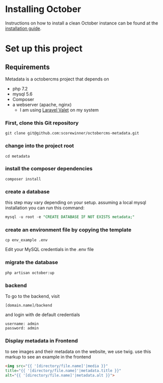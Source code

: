 # Installing October

Instructions on how to install a clean October instance can be found at the [installation guide](https://octobercms.com/docs/setup/installation).

# Set up this project

## Requirements

Metadata is a octobercms project that depends on

- php 7.2
- mysql 5.6
- Composer
- a webserver (apache, nginx)
  - I am using [Laravel Valet](https://laravel.com/docs/5.7/valet) on my system


### First, clone this Git repository

```
git clone git@github.com:scorewinner/octobercms-metadata.git
```

### change into the project root

```
cd metadata
```

### install the composer dependencies

```
composer install
```
### create a database
this step may vary depending on your setup. assuming a local mysql installation you can run this command:

```sql
mysql -u root -e "CREATE DATABASE IF NOT EXISTS metadata;"
```

### create an environment file by copying the template

```
cp env_example .env
```
Edit your MySQL credentials in the .env file

### migrate the database

```
php artisan october:up
```

### backend
To go to the backend, visit

```
[domain.name]/backend
```

and login with de default credentials
```
username: admin
password: admin
```

### Display metadata in Frontend
to see images and their metadata on the website, we use twig.
use this markup to see an example in the frontend

```html
<img src="{{ '[directory/file.name]'|media }}" 
title="{{ '[directory/file.name]'|metadata.title }}" 
alt="{{ '[directory/file.name]'|metadata.alt }}">
```
